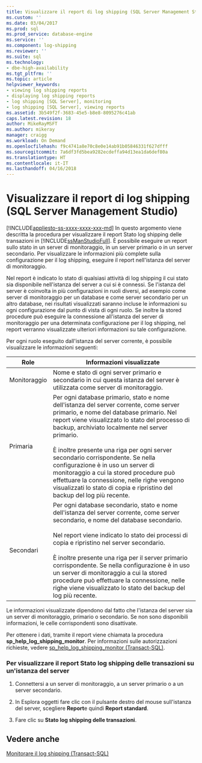 ```yaml
---
title: Visualizzare il report di log shipping (SQL Server Management Studio) | Microsoft Docs
ms.custom: ''
ms.date: 03/04/2017
ms.prod: sql
ms.prod_service: database-engine
ms.service: ''
ms.component: log-shipping
ms.reviewer: ''
ms.suite: sql
ms.technology:
- dbe-high-availability
ms.tgt_pltfrm: ''
ms.topic: article
helpviewer_keywords:
- viewing log shipping reports
- displaying log shipping reports
- log shipping [SQL Server], monitoring
- log shipping [SQL Server], viewing reports
ms.assetid: 3b549f2f-3683-45e5-b8e8-8095276c41ab
caps.latest.revision: 18
author: MikeRayMSFT
ms.author: mikeray
manager: craigg
ms.workload: On Demand
ms.openlocfilehash: f9c4741a8e70c8e0e14ab91b05846331f627dfff
ms.sourcegitcommit: 7a6df3fd5bea9282ecdeffa94d13ea1da6def80a
ms.translationtype: HT
ms.contentlocale: it-IT
ms.lasthandoff: 04/16/2018
---
```

# <a name="view-the-log-shipping-report-sql-server-management-studio"></a>Visualizzare il report di log shipping (SQL Server Management Studio)
[!INCLUDE[appliesto-ss-xxxx-xxxx-xxx-md](../../includes/appliesto-ss-xxxx-xxxx-xxx-md.md)]
  In questo argomento viene descritta la procedura per visualizzare il report Stato log shipping delle transazioni in [!INCLUDE[ssManStudioFull](../../includes/ssmanstudiofull-md.md)]. È possibile eseguire un report sullo stato in un server di monitoraggio, in un server primario o in un server secondario. Per visualizzare le informazioni più complete sulla configurazione per il log shipping, eseguire il report nell'istanza del server di monitoraggio.  
  
 Nel report è indicato lo stato di qualsiasi attività di log shipping il cui stato sia disponibile nell'istanza del server a cui si è connessi. Se l'istanza del server è coinvolta in più configurazioni in ruoli diversi, ad esempio come server di monitoraggio per un database e come server secondario per un altro database, nei risultati visualizzati saranno incluse le informazioni su ogni configurazione dal punto di vista di ogni ruolo. Se inoltre la stored procedure può eseguire la connessione all'istanza del server di monitoraggio per una determinata configurazione per il log shipping, nel report verranno visualizzate ulteriori informazioni su tale configurazione.  
  
 Per ogni ruolo eseguito dall'istanza del server corrente, è possibile visualizzare le informazioni seguenti:  
  
|Role|Informazioni visualizzate|  
|----------|---------------------------|  
|Monitoraggio|Nome e stato di ogni server primario e secondario in cui questa istanza del server è utilizzata come server di monitoraggio.|  
|Primaria|Per ogni database primario, stato e nome dell'istanza del server corrente, come server primario, e nome del database primario. Nel report viene visualizzato lo stato del processo di backup, archiviato localmente nel server primario.<br /><br /> È inoltre presente una riga per ogni server secondario corrispondente. Se nella configurazione è in uso un server di monitoraggio a cui la stored procedure può effettuare la connessione, nelle righe vengono visualizzati lo stato di copia e ripristino del backup del log più recente.|  
|Secondari|Per ogni database secondario, stato e nome dell'istanza del server corrente, come server secondario, e nome del database secondario.<br /><br /> Nel report viene indicato lo stato dei processi di copia e ripristino nel server secondario.<br /><br /> È inoltre presente una riga per il server primario corrispondente. Se nella configurazione è in uso un server di monitoraggio a cui la stored procedure può effettuare la connessione, nelle righe viene visualizzato lo stato del backup del log più recente.|  
  
 Le informazioni visualizzate dipendono dal fatto che l'istanza del server sia un server di monitoraggio, primario o secondario. Se non sono disponibili informazioni, le celle corrispondenti sono disattivate.  
  
 Per ottenere i dati, tramite il report viene chiamata la procedura **sp_help_log_shipping_monitor**. Per informazioni sulle autorizzazioni richieste, vedere [sp_help_log_shipping_monitor &#40;Transact-SQL&#41;](../../relational-databases/system-stored-procedures/sp-help-log-shipping-monitor-transact-sql.md).  
  
### <a name="to-display-the-transaction-log-shipping-status-report-on-a-server-instance"></a>Per visualizzare il report Stato log shipping delle transazioni su un'istanza del server  
  
1.  Connettersi a un server di monitoraggio, a un server primario o a un server secondario.  
  
2.  In Esplora oggetti fare clic con il pulsante destro del mouse sull'istanza del server, scegliere **Report**e quindi **Report standard**.  
  
3.  Fare clic su **Stato log shipping delle transazioni**.  
  
## <a name="see-also"></a>Vedere anche  
 [Monitorare il log shipping &#40;Transact-SQL&#41;](../../database-engine/log-shipping/monitor-log-shipping-transact-sql.md)  
  
  
